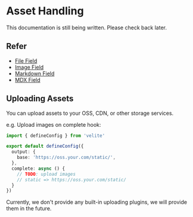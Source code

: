 # Asset Handling

This documentation is still being written. Please check back later.

## Refer

- [File Field](./velite-schemas.md#s-file)
- [Image Field](./velite-schemas.md#s-image)
- [Markdown Field](./velite-schemas.md#s-markdown)
- [MDX Field](./velite-schemas.md#s-mdx)

## Uploading Assets

You can upload assets to your OSS, CDN, or other storage services.

e.g. Upload images on complete hook:

```ts
import { defineConfig } from 'velite'

export default defineConfig({
  output: {
    base: 'https://oss.your.com/static/',
  },
  complete: async () {
    // TODO: upload images
    // static => https://oss.your.com/static/
  }
})
```

Currently, we don't provide any built-in uploading plugins, we will provide them in the future.
